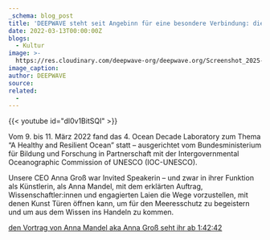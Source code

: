 ```yaml
---
_schema: blog_post
title: 'DEEPWAVE steht seit Angebinn für eine besondere Verbindung: die zur Kunst.'
date: 2022-03-13T00:00:00Z
blogs:
  - Kultur
image: >-
  https://res.cloudinary.com/deepwave-org/deepwave.org/Screenshot_2025-05-15_215007_k7jyyo.png
image_caption:
author: DEEPWAVE
source:
related:
  -
---
```

{{< youtube id="dl0v1BitSQI" >}}

Vom 9. bis 11. März 2022 fand das 4. Ocean Decade Laboratory zum Thema “A Healthy and Resilient Ocean” statt – ausgerichtet vom Bundesministerium für Bildung und Forschung in Partnerschaft mit der Intergovernmental Oceanographic Commission of UNESCO (IOC-UNESCO).

Unsere CEO Anna Groß war Invited Speakerin – und zwar in ihrer Funktion als Künstlerin, als Anna Mandel, mit dem erklärten Auftrag, Wissenschaftler:innen und engagierten Laien die Wege vorzustellen, mit denen Kunst Türen öffnen kann, um für den Meeresschutz zu begeistern und um aus dem Wissen ins Handeln zu kommen.

[den Vortrag von Anna Mandel aka Anna Groß seht ihr ab 1:42:42](https://www.youtube.com/watch?v=dl0v1BitSQI&amp;t=6162s)